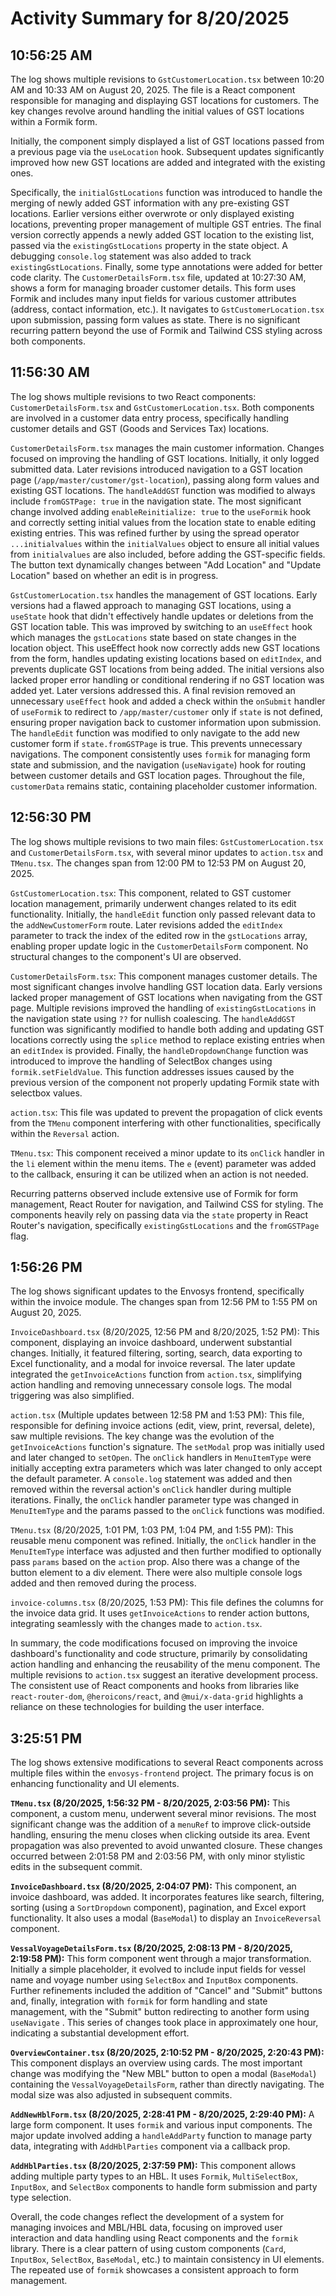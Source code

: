 # Activity Summary for 8/20/2025

## 10:56:25 AM
The log shows multiple revisions to `GstCustomerLocation.tsx` between 10:20 AM and 10:33 AM on August 20, 2025.  The file is a React component responsible for managing and displaying GST locations for customers.  The key changes revolve around handling the initial values of GST locations within a Formik form.

Initially, the component simply displayed a list of GST locations passed from a previous page via the `useLocation` hook.  Subsequent updates significantly improved how new GST locations are added and integrated with the existing ones.

Specifically, the `initialGstLocations` function was introduced to handle the merging of newly added GST information with any pre-existing GST locations.  Earlier versions either overwrote or only displayed existing locations, preventing proper management of multiple GST entries.  The final version correctly appends a newly added GST location to the existing list, passed via the `existingGstLocations` property in the state object.  A debugging `console.log` statement was also added to track `existingGstLocations`.  Finally, some type annotations were added for better code clarity.  The `CustomerDetailsForm.tsx` file, updated at 10:27:30 AM, shows a form for managing broader customer details. This form uses Formik and includes many input fields for various customer attributes (address, contact information, etc.).  It navigates to `GstCustomerLocation.tsx` upon submission, passing form values as state.  There is no significant recurring pattern beyond the use of Formik and Tailwind CSS styling across both components.


## 11:56:30 AM
The log shows multiple revisions to two React components: `CustomerDetailsForm.tsx` and `GstCustomerLocation.tsx`.  Both components are involved in a customer data entry process, specifically handling customer details and GST (Goods and Services Tax) locations.

`CustomerDetailsForm.tsx` manages the main customer information.  Changes focused on improving the handling of GST locations. Initially,  it only logged submitted data. Later revisions introduced navigation to a GST location page (`/app/master/customer/gst-location`), passing along form values and existing GST locations.  The  `handleAddGST` function was modified to always include `fromGSTPage: true` in the navigation state.  The most significant change involved adding `enableReinitialize: true` to the `useFormik` hook and correctly setting initial values from the location state to enable editing existing entries. This was refined further by using the spread operator `...initialvalues` within the `initialValues` object to ensure all initial values from `initialvalues` are also included, before adding the GST-specific fields. The button text dynamically changes between "Add Location" and "Update Location" based on whether an edit is in progress.

`GstCustomerLocation.tsx` handles the management of GST locations.  Early versions had a flawed approach to managing GST locations, using a `useState` hook that didn't effectively handle updates or deletions from the GST location table.  This was improved by switching to an `useEffect` hook which manages the `gstLocations` state based on state changes in the location object. This  useEffect hook now correctly adds new GST locations from the form, handles updating existing locations based on `editIndex`, and prevents duplicate GST locations from being added. The initial versions also lacked proper error handling or conditional rendering if no GST location was added yet. Later versions addressed this. A final revision removed an unnecessary `useEffect` hook and added a check within the `onSubmit` handler of `useFormik` to redirect to `/app/master/customer` only if `state` is not defined, ensuring proper navigation back to customer information upon submission.  The `handleEdit` function was modified to only navigate to the add new customer form if `state.fromGSTPage` is true. This prevents unnecessary navigations.  The  component consistently uses `formik` for managing form state and submission, and the navigation (`useNavigate`) hook for routing between customer details and GST location pages.  Throughout the file, `customerData` remains static, containing placeholder customer information.


## 12:56:30 PM
The log shows multiple revisions to two main files: `GstCustomerLocation.tsx` and `CustomerDetailsForm.tsx`, with several minor updates to `action.tsx` and `TMenu.tsx`.  The changes span from 12:00 PM to 12:53 PM on August 20, 2025.

`GstCustomerLocation.tsx`: This component, related to GST customer location management, primarily underwent changes related to its edit functionality.  Initially, the `handleEdit` function only passed relevant data to the `addNewCustomerForm` route. Later revisions added the `editIndex` parameter to track the index of the edited row in the `gstLocations` array, enabling proper update logic in the `CustomerDetailsForm` component.  No structural changes to the component's UI are observed.

`CustomerDetailsForm.tsx`: This component manages customer details.  The most significant changes involve handling GST location data. Early versions lacked proper management of GST locations when navigating from the GST page.  Multiple revisions improved the handling of `existingGstLocations` in the navigation state using  `??` for nullish coalescing.  The `handleAddGST` function was significantly modified to handle both adding and updating GST locations correctly using the `splice` method to replace existing entries when an `editIndex` is provided.  Finally, the `handleDropdownChange` function was introduced to improve the handling of SelectBox changes using `formik.setFieldValue`.  This function addresses issues caused by the previous version of the component not properly updating Formik state with selectbox values.


`action.tsx`:  This file was updated to prevent the propagation of click events from the `TMenu` component interfering with other functionalities, specifically within the `Reversal` action.

`TMenu.tsx`:  This component received a minor update to its  `onClick` handler in the `li` element within the menu items.  The `e` (event) parameter was added to the callback, ensuring it can be utilized when an action is not needed.

Recurring patterns observed include extensive use of Formik for form management, React Router for navigation, and Tailwind CSS for styling.  The components heavily rely on passing data via the `state` property in React Router's navigation, specifically `existingGstLocations` and the `fromGSTPage` flag.


## 1:56:26 PM
The log shows significant updates to the Envosys frontend, specifically within the invoice module.  The changes span from 12:56 PM to 1:55 PM on August 20, 2025.

`InvoiceDashboard.tsx` (8/20/2025, 12:56 PM and 8/20/2025, 1:52 PM): This component, displaying an invoice dashboard, underwent substantial changes.  Initially, it featured filtering, sorting, search, data exporting to Excel functionality, and a modal for invoice reversal.  The later update integrated the `getInvoiceActions` function from `action.tsx`, simplifying action handling and removing unnecessary console logs. The modal triggering was also simplified.

`action.tsx` (Multiple updates between 12:58 PM and 1:53 PM): This file, responsible for defining invoice actions (edit, view, print, reversal, delete), saw multiple revisions.  The key change was the evolution of the `getInvoiceActions` function's signature.  The `setModal` prop was initially used and later changed to `setOpen`.  The `onClick` handlers in `MenuItemType` were initially accepting extra parameters which was later changed to only accept the default parameter. A `console.log` statement was added and then removed within the reversal action's `onClick` handler during multiple iterations. Finally, the `onClick` handler parameter type was changed in `MenuItemType` and the params passed to the `onClick` functions was modified.


`TMenu.tsx` (8/20/2025, 1:01 PM, 1:03 PM, 1:04 PM, and 1:55 PM): This reusable menu component was refined.  Initially, the `onClick` handler in the `MenuItemType` interface was adjusted and then further modified to optionally pass `params` based on the `action` prop.  Also there was a change of the button element to a div element.  There were also multiple console logs added and then removed during the process.

`invoice-columns.tsx` (8/20/2025, 1:53 PM): This file defines the columns for the invoice data grid.  It uses `getInvoiceActions` to render action buttons, integrating seamlessly with the changes made to `action.tsx`.


In summary, the code modifications focused on improving the invoice dashboard's functionality and code structure, primarily by consolidating action handling and enhancing the reusability of the menu component.  The multiple revisions to `action.tsx` suggest an iterative development process.  The consistent use of React components and hooks from libraries like `react-router-dom`, `@heroicons/react`, and `@mui/x-data-grid` highlights a reliance on these technologies for building the user interface.


## 3:25:51 PM
The log shows extensive modifications to several React components across multiple files within the `envosys-frontend` project.  The primary focus is on enhancing functionality and UI elements.

**`TMenu.tsx` (8/20/2025, 1:56:32 PM - 8/20/2025, 2:03:56 PM):** This component, a custom menu, underwent several minor revisions.  The most significant change was the addition of a `menuRef` to improve click-outside handling, ensuring the menu closes when clicking outside its area.  Event propagation was also prevented to avoid unwanted closure. These changes occurred between 2:01:58 PM and 2:03:56 PM, with only minor stylistic edits in the subsequent commit.

**`InvoiceDashboard.tsx` (8/20/2025, 2:04:07 PM):** This component, an invoice dashboard, was added. It incorporates features like search, filtering, sorting (using a `SortDropdown` component), pagination, and Excel export functionality.  It also uses a modal (`BaseModal`) to display an `InvoiceReversal` component.

**`VessalVoyageDetailsForm.tsx` (8/20/2025, 2:08:13 PM - 8/20/2025, 2:19:58 PM):** This form component went through a major transformation. Initially a simple placeholder, it evolved to include input fields for vessel name and voyage number using `SelectBox` and `InputBox` components.  Further refinements included the addition of "Cancel" and "Submit" buttons and, finally, integration with `formik` for form handling and state management, with the "Submit" button redirecting to another form using `useNavigate` . This series of changes took place in approximately one hour, indicating a substantial development effort.

**`OverviewContainer.tsx` (8/20/2025, 2:10:52 PM - 8/20/2025, 2:20:43 PM):**  This component displays an overview using cards.  The most important change was modifying the "New MBL" button to open a modal (`BaseModal`) containing the `VessalVoyageDetailsForm`,  rather than directly navigating. The modal size was also adjusted in subsequent commits.

**`AddNewHblForm.tsx` (8/20/2025, 2:28:41 PM - 8/20/2025, 2:29:40 PM):**  A large form component. It uses `formik` and various input components. The major update involved adding a `handleAddParty` function to manage party data, integrating with `AddHblParties` component via a callback prop.

**`AddHblParties.tsx` (8/20/2025, 2:37:59 PM):** This component allows adding multiple party types to an HBL.  It uses `Formik`,  `MultiSelectBox`, `InputBox`, and `SelectBox` components to handle form submission and party type selection.


Overall, the code changes reflect the development of a system for managing invoices and MBL/HBL data, focusing on improved user interaction and data handling using React components and the `formik` library.  There is a clear pattern of using custom components (`Card`, `InputBox`, `SelectBox`, `BaseModal`, etc.) to maintain consistency in UI elements.  The repeated use of `formik` showcases a consistent approach to form management.
